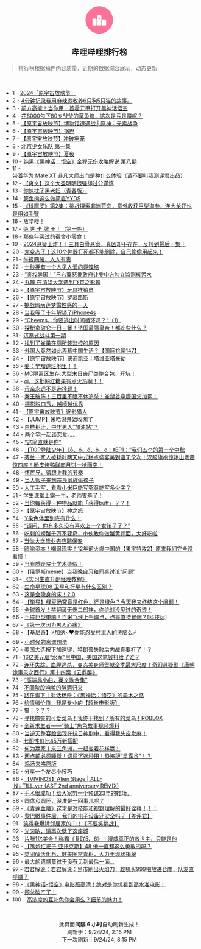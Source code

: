 <div align="center">
    <img src="./assets/icon_rank.png" alt="logo" />
    <h2>哔哩哔哩排行榜</h>
</div>

> 排行榜根据稿件内容质量，近期的数据综合展示，动态更新

<br />

<ul><li><span>1 - <a href=https://www.bilibili.com/BV1Zmt6egEMP>2024「原宇宙放映节」</a></span></li><li><span>2 - <a href=https://www.bilibili.com/BV1czbceMEKb>4分钟记录我用麻辣烫收养6只狗5只猫的故事。</a></span></li><li><span>3 - <a href=https://www.bilibili.com/BV1b5tReFEb8>前方高能！当你用一首霍元甲打开黑神话悟空</a></span></li><li><span>4 - <a href=https://www.bilibili.com/BV1dYtDehEus>花8000包下80岁爷爷的草鱼塘，这次是亏是赚呢？</a></span></li><li><span>5 - <a href=https://www.bilibili.com/BV1d5tkerE5D>【原宇宙放映节】博物馆遭遇战&nbsp;|&nbsp;原神：元素战争</a></span></li><li><span>6 - <a href=https://www.bilibili.com/BV1bLtoeTEZG>【原宇宙放映节】锅巴</a></span></li><li><span>7 - <a href=https://www.bilibili.com/BV1PebcerEzX>【原宇宙放映节】冲破牢笼</a></span></li><li><span>8 - <a href=https://www.bilibili.com/BV1Webce6Eqp>北京少女乐队&nbsp;第一集</a></span></li><li><span>9 - <a href=https://www.bilibili.com/BV14wbFeCE25>【原宇宙放映节】夏夜</a></span></li><li><span>10 - <a href=https://www.bilibili.com/BV1jzs1e3EcV>纯黑《黑神话：悟空》全程无伤攻略解说&nbsp;第八期</a></span></li><li><span>11 - <a href=https://www.bilibili.com/BV1dLbAehE4A>带着华为&nbsp;Mate&nbsp;XT&nbsp;非凡大师出门是种什么体验（请不要叫我测评君出品）</a></span></li><li><span>12 - <a href=https://www.bilibili.com/BV1dZtke3E4W>【爽文】这个大圣明明很强却过分谨慎</a></span></li><li><span>13 - <a href=https://www.bilibili.com/BV17dtyeHEG1>你惊扰了黑老妇（青春版）</a></span></li><li><span>14 - <a href=https://www.bilibili.com/BV1Jgtke5EtJ>鳄鱼肉这么做简直YYDS</a></span></li><li><span>15 - <a href=https://www.bilibili.com/BV1LdbAePE8M>《科摩罗》第2集：挑战探索非洲荒岛，意外收获巨型海参，连大龙虾也是粗如手臂</a></span></li><li><span>16 - <a href=https://www.bilibili.com/BV1c1tkenEdT>放学喽！</a></span></li><li><span>17 - <a href=https://www.bilibili.com/BV1F4treyELV>绝&nbsp;世&nbsp;卡&nbsp;牌&nbsp;王！（第一期）</a></span></li><li><span>18 - <a href=https://www.bilibili.com/BV16QtHeREnG>那些年买过的宿舍小零食！</a></span></li><li><span>19 - <a href=https://www.bilibili.com/BV1SvtWe5EVg>2024悬疑王炸！十三具白骨悬案，真凶却不存在，反转到最后一集！</a></span></li><li><span>20 - <a href=https://www.bilibili.com/BV1ZGtHeHESQ>太变态了！这10个神器打死都不能删除，自己偷偷用起来！</a></span></li><li><span>21 - <a href=https://www.bilibili.com/BV12utze7EVG>举报网赌，人人有责</a></span></li><li><span>22 - <a href=https://www.bilibili.com/BV1VCtneGEgq>十秒拥有一个人见人爱的蝴蝶结</a></span></li><li><span>23 - <a href=https://www.bilibili.com/BV17gtke5EQd>“丧权辱国！”日右翼怒批政府让步中方独立监测核污水</a></span></li><li><span>24 - <a href=https://www.bilibili.com/BV1F1t6ekE5w>丸辣&nbsp;在清华大学遇到飞霄之影辣</a></span></li><li><span>25 - <a href=https://www.bilibili.com/BV1a7bceHEbz>【原宇宙放映节】玩具推销员</a></span></li><li><span>26 - <a href=https://www.bilibili.com/BV1CmtZePEYL>【原宇宙放映节】罗慕路斯</a></span></li><li><span>27 - <a href=https://www.bilibili.com/BV1K8tSeyEPb>挑战玛丽莲梦露性感的一天</a></span></li><li><span>28 - <a href=https://www.bilibili.com/BV1WVtDe5E2N>当我等了十年解锁了iPhone4s</a></span></li><li><span>29 - <a href=https://www.bilibili.com/BV1FTbNe1ExE>“Cheems，你要逃出时间循环吗？”（1）</a></span></li><li><span>30 - <a href=https://www.bilibili.com/BV1Y3tfemEtj>探秘拿破仑一日三餐！法国最强皇帝！都吃些什么？</a></span></li><li><span>31 - <a href=https://www.bilibili.com/BV1Eut6eTE3U>沉溺式战斗第一期</a></span></li><li><span>32 - <a href=https://www.bilibili.com/BV11ktZeqERw>找到了雀巢在厕所装监控的原因</a></span></li><li><span>33 - <a href=https://www.bilibili.com/BV1T4t6eREzR>外国人竟然如此羡慕中国生活？【国际尬聊147】</a></span></li><li><span>34 - <a href=https://www.bilibili.com/BV1TatkeFESN>【原宇宙放映节】侠盗凯亚：塔维亚塔豪劫</a></span></li><li><span>35 - <a href=https://www.bilibili.com/BV1XctrehE2T>姜：早知道烂地里！！</a></span></li><li><span>36 - <a href=https://www.bilibili.com/BV1HibceuE6t>MC隔离区生存:大型末日丧尸类整合包，开坑！</a></span></li><li><span>37 - <a href=https://www.bilibili.com/BV15Rt6eiEPs>oi，这批网红糖果有点火热啊！！</a></span></li><li><span>38 - <a href=https://www.bilibili.com/BV1zStkemE7g>母亲永远不是选择题！</a></span></li><li><span>39 - <a href=https://www.bilibili.com/BV15tt2eEENN>秦王破阵！三百里不眠不休追杀！雀鼠谷李唐国父加冕！</a></span></li><li><span>40 - <a href=https://www.bilibili.com/BV1CatSeGEib>摄影脱口秀，越喷越优秀</a></span></li><li><span>41 - <a href=https://www.bilibili.com/BV1zdtZeZECe>【原宇宙放映节】逐影猎人</a></span></li><li><span>42 - <a href=https://www.bilibili.com/BV1ttbceyEVi>【JUMP】米哈游开始收网了</a></span></li><li><span>43 - <a href=https://www.bilibili.com/BV15ntkeqE4B>白桦树汁，中年男人“加油站”？</a></span></li><li><span>44 - <a href=https://www.bilibili.com/BV1QbtWeEEXL>两个宅一起谈恋爱。。。</a></span></li><li><span>45 - <a href=https://www.bilibili.com/BV1L7tkezEPb>“这简直就是你”</a></span></li><li><span>46 - <a href=https://www.bilibili.com/BV19BtreKEK5>【TOP登陆少年】《ō、ó、ǒ、ò、o！》EP1：“我们五个的第一个中秋</a></span></li><li><span>47 - <a href=https://www.bilibili.com/BV1Hct6ekET5>芬兰一家人被耗时两天中式糕点盛宴美到语无伦次！汉服旗袍惊艳出场震惊四座！脆皮烤鸭鲜肉月饼一抢而空！</a></span></li><li><span>48 - <a href=https://www.bilibili.com/BV14sbce2Emf>怀民兄，请跟上我的节奏</a></span></li><li><span>49 - <a href=https://www.bilibili.com/BV1u6bFemETF>当人贩子来到宗氏家族偷孩子</a></span></li><li><span>50 - <a href=https://www.bilibili.com/BV1E8tXe3E7q>人工手写，看看小米巨能写究竟能写多少字？</a></span></li><li><span>51 - <a href=https://www.bilibili.com/BV1A5bweVEyk>学生课堂上露一手，老师害羞了！</a></span></li><li><span>52 - <a href=https://www.bilibili.com/BV1yEtCeoEVg>当你每获得一种物品就能「获得buff」？？！</a></span></li><li><span>53 - <a href=https://www.bilibili.com/BV1Zwtfe9EZj>【原宇宙放映节】神之怒</a></span></li><li><span>54 - <a href=https://www.bilibili.com/BV1evtDeFEXZ>Y染色体里到底有什么！</a></span></li><li><span>55 - <a href=https://www.bilibili.com/BV15YbwecEoF>“请问，你有多久没有喜欢上一个女孩子了？”</a></span></li><li><span>56 - <a href=https://www.bilibili.com/BV1EQtkejEUw>吃剩的螃蟹千万不要扔，小伙教你做蟹黄拌面，太好吃啦</a></span></li><li><span>57 - <a href=https://www.bilibili.com/BV1pftreQE4D>当你大学毕业去应聘保安</a></span></li><li><span>58 - <a href=https://www.bilibili.com/BV1AXbFezESG>暗喻资本！嘲讽现实！12年前火爆中国的【果宝特攻2】原来我们完全没看懂！</a></span></li><li><span>59 - <a href=https://www.bilibili.com/BV1aEbAebEqz>当我质疑院士学术造假！</a></span></li><li><span>60 - <a href=https://www.bilibili.com/BV1REbAebEcy>【俄罗斯meme】当我晚自习和同桌讨论“问题”</a></span></li><li><span>61 - <a href=https://www.bilibili.com/BV1AZtDe5Ey2>《实习生直升副经理教程》</a></span></li><li><span>62 - <a href=https://www.bilibili.com/BV1dMbcetEMV>生命星球08&nbsp;卫星和行星有什么区别？</a></span></li><li><span>63 - <a href=https://www.bilibili.com/BV1FnbweuEdJ>这是会隐身的床！2.0</a></span></li><li><span>64 - <a href=https://www.bilibili.com/BV1T9tXeREPV>【毕导】绿豆汤究竟是红色，还是绿色？今天我来终结这个问题！</a></span></li><li><span>65 - <a href=https://www.bilibili.com/BV1QRtBeoE1b>全球首发！禁翻滚无伤二郎神，你绝对没见过的奇迹！</a></span></li><li><span>66 - <a href=https://www.bilibili.com/BV1mot1ezEZN>手搓巨型电脑！百米飞线上千焊点，点亮直接冒烟？[科技达]</a></span></li><li><span>67 - <a href=https://www.bilibili.com/BV1SZtme2EFe>《第一次因为男人心痛》</a></span></li><li><span>68 - <a href=https://www.bilibili.com/BV13Ptre8Em2>【基尼奇】⚡加纳~❤️你能忍受村里人的洗脑么⚡</a></span></li><li><span>69 - <a href=https://www.bilibili.com/BV1ZQtkeLEKf>小时候的离谱想法</a></span></li><li><span>70 - <a href=https://www.bilibili.com/BV1Ait6eUEp1>美国大选按下加速键，特朗普失败后内战真要打了！？</a></span></li><li><span>71 - <a href=https://www.bilibili.com/BV15RtSetEcg>16亿美元雇“水军”黑中国，美国这笔钱打给了谁？</a></span></li><li><span>72 - <a href=https://www.bilibili.com/BV1TWsQe1EVd>连环失踪，血腥逃杀，变态美身师贡献全季最大尺度！奇幻悬疑剧《唐朝诡事录之西行》第十四案《云鼎醉》</a></span></li><li><span>73 - <a href=https://www.bilibili.com/BV1KNbFerEHo>“高端局小曲，英文歌合集”</a></span></li><li><span>74 - <a href=https://www.bilibili.com/BV1i7tye7E48>不同阶段咱爹的醉酒归来</a></span></li><li><span>75 - <a href=https://www.bilibili.com/BV1v5tQeYEUq>路在脚下丨对话杨奇：《黑神话：悟空》的美术之路</a></span></li><li><span>76 - <a href=https://www.bilibili.com/BV16cbceAEHz>给情绪价值，我是专业的【超长电影版】</a></span></li><li><span>77 - <a href=https://www.bilibili.com/BV1e5bAewEe9>猫：？？？</a></span></li><li><span>78 - <a href=https://www.bilibili.com/BV19ot6ePEF6>寻找搞笑的可爱菜鸟！我终于找到了所有的菜鸟！ROBLOX</a></span></li><li><span>79 - <a href=https://www.bilibili.com/BV1kibceuEew>全新求生者——“骑士”角色故事视频爆料</a></span></li><li><span>80 - <a href=https://www.bilibili.com/BV1BftZedE9R>当逆天整容脸出现在抗日神剧中，看得我头皮发麻！</a></span></li><li><span>81 - <a href=https://www.bilibili.com/BV1TMtDeUE6c>七图性价比45万新搭配</a></span></li><li><span>82 - <a href=https://www.bilibili.com/BV1G2tCezE4d>何为赢家丨来三角洲，一起变着花样赢！</a></span></li><li><span>83 - <a href=https://www.bilibili.com/BV1XctrehENu>两点前必须睡觉！切忌沉迷种田！恐怖版“星露谷”！？</a></span></li><li><span>84 - <a href=https://www.bilibili.com/BV1mztZezEaz>鸡汤来咯原版</a></span></li><li><span>85 - <a href=https://www.bilibili.com/BV1EAtBeYEpW>分享一个友尽小技巧</a></span></li><li><span>86 - <a href=https://www.bilibili.com/BV1bnbceJEz2>【VIVINOS】Alien&nbsp;Stage&nbsp;|&nbsp;ALL-IN&nbsp;:&nbsp;TILL.ver&nbsp;(AST&nbsp;2nd&nbsp;anniversary&nbsp;REMIX)</a></span></li><li><span>87 - <a href=https://www.bilibili.com/BV1eGbceREWA>手术很成功！给大家剪一个预谋23年的转场。</a></span></li><li><span>88 - <a href=https://www.bilibili.com/BV1pNtyexEU3>圆盘和圆环，没准是一回事儿呢？</a></span></li><li><span>89 - <a href=https://www.bilibili.com/BV1jubceZEDa>《青莲兰陵》这才是对技能和视野理解的最好诠释！！！</a></span></li><li><span>90 - <a href=https://www.bilibili.com/BV18PsCe4E1K>黎巴嫩事件后，我们的电子设备还安全吗？【差评君】</a></span></li><li><span>91 - <a href=https://www.bilibili.com/BV143tXeWEnM>笑得我爆锤邻居家的门！【不要笑挑战】</a></span></li><li><span>92 - <a href=https://www.bilibili.com/BV18ctDepE7a>光刃呐，请再次劈了这座城</a></span></li><li><span>93 - <a href=https://www.bilibili.com/BV1CJtreEE4b>片酬1亿美金！称霸《复联5、6》！漫威真正的救世主，只能是他</a></span></li><li><span>94 - <a href=https://www.bilibili.com/BV1pYbce3ER5>【嘴炮扛把子&nbsp;亚托克斯】48&nbsp;他一直都这么勇敢的吗？</a></span></li><li><span>95 - <a href=https://www.bilibili.com/BV1hht2ejE2x>类固醇活化石，健美圈常青树，大力王现状揭秘</a></span></li><li><span>96 - <a href=https://www.bilibili.com/BV1BUbcecEni>最大的遗憾莫过于没有见到最后一面...</a></span></li><li><span>97 - <a href=https://www.bilibili.com/BV1UCbFeyEJk>君君解说：君君解说：黑市刷出火焰刀，趁机买999把放进仓库，队友直呼赚了</a></span></li><li><span>98 - <a href=https://www.bilibili.com/BV1AE4ZecEXR>《黑神话-悟空》电影版高清！绝对是你想看到高水准电影！</a></span></li><li><span>99 - <a href=https://www.bilibili.com/BV1GGsSeLEzz>顾总破产了！</a></span></li><li><span>100 - <a href=https://www.bilibili.com/BV17GtyeDEd4>高浓度的互补色你会用么？细节的魅力！</a></span></li></ul>

<br />

<p align=center>此页面<strong>间隔 6 小时</strong>自动刷新生成！<br>刷新于：9/24/24, 2:15 PM<br>下一次刷新：9/24/24, 8:15 PM</p>
